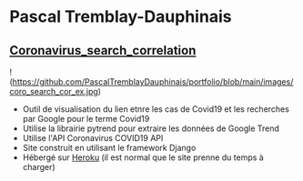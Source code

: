 # Pascal Tremblay-Dauphinais
## [Coronavirus_search_correlation](https://github.com/PascalTremblayDauphinais/Coronavirus_search_correlation)
!(https://github.com/PascalTremblayDauphinais/portfolio/blob/main/images/coro_search_cor_ex.jpg)
- Outil de visualisation du lien etnre les cas de Covid19 et les recherches par Google pour le terme Covid19
- Utilise la librairie pytrend pour extraire les données de Google Trend
- Utilise l'API Coronavirus COVID19 API
- Site construit en utilisant le framework Django
- Hébergé sur [Heroku](https://coronavirus-search-correlation.herokuapp.com/) (il est normal que le site prenne du temps à charger)


